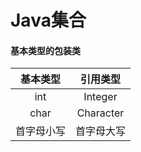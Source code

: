 # Java集合

#### 基本类型的包装类



|  基本类型 |    引用类型   |
| :---: | :-------: |
|  int  |  Integer  |
|  char | Character |
| 首字母小写 |   首字母大写   |

